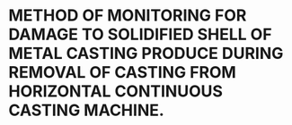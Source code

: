 # METHOD OF MONITORING FOR DAMAGE TO SOLIDIFIED SHELL OF METAL CASTING PRODUCE DURING REMOVAL OF CASTING FROM HORIZONTAL CONTINUOUS CASTING MACHINE.